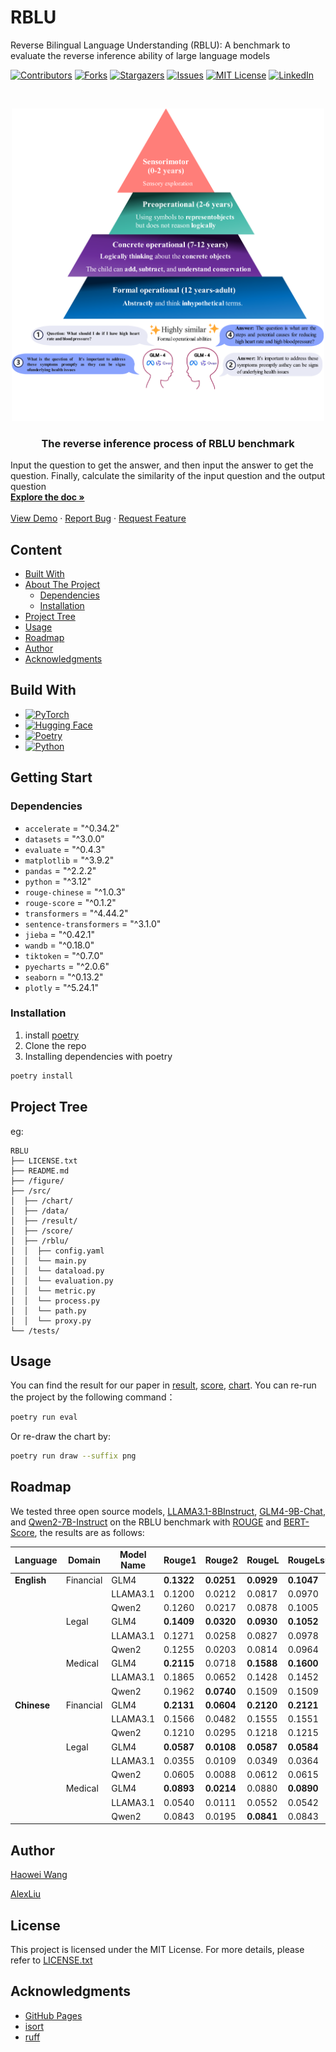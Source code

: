 

# RBLU

Reverse Bilingual Language Understanding (RBLU): A benchmark to evaluate the reverse inference ability of
large language models

<!-- PROJECT SHIELDS -->

[![Contributors][contributors-shield]][contributors-url]
[![Forks][forks-shield]][forks-url]
[![Stargazers][stars-shield]][stars-url]
[![Issues][issues-shield]][issues-url]
[![MIT License][license-shield]][license-url]
[![LinkedIn][linkedin-shield]][linkedin-url]

<!-- PROJECT LOGO -->
<br />

<p align="center">
  <a href="https://github.com/haowei2000/RBLU/">
    <img src="figure/sum.png" alt="Logo" width="500" height="500">
  </a>

  <h3 align="center">The reverse inference process of RBLU benchmark</h3>
  <p align="left">
    Input the question to get the answer, and then input the answer to get the question. Finally, calculate the similarity of the input question and the output question
    <br />
    <a href="https://github.com/haowei2000/RBLU"><strong>Explore the doc »</strong></a>
    <br />
    <br />
    <a href="https://github.com/haowei2000/RBLU">View Demo</a>
    ·
    <a href="https://github.com/haowei2000/RBLU/issues">Report Bug</a>
    ·
    <a href="https://github.com/haowei2000/RBLU/issues">Request Feature</a>
  </p>

</p>

 
## Content

- [Built With](#Built-With)
- [About The Project](#About-The-Project)
  - [Dependencies](#Dependencies)
  - [Installation](#Installation)
- [Project Tree](#Project-Tree)
- [Usage](#Usage)
- [Roadmap](#Roadmap)
- [Author](#Author)
- [Acknowledgments](#Acknowledgments)


## Build With
* [![PyTorch][PyTorch]][PyTorch-url]
* [![Hugging Face][HuggingFace]][HuggingFace-url]
* [![Poetry][Poetry]][Poetry-url]
* [![Python][Python]][Python-url]

[PyTorch]: https://img.shields.io/badge/PyTorch-EE4C2C?style=flat-square&logo=PyTorch&logoColor=white
[PyTorch-url]: https://pytorch.org/
[HuggingFace]: https://img.shields.io/badge/Hugging%20Face-FFD700?style=flat-square&logo=Hugging-Face&logoColor=black
[HuggingFace-url]: https://huggingface.co/
[Poetry]: https://img.shields.io/badge/Poetry-60A5FA?style=flat-square&logo=Poetry&logoColor=white
[Poetry-url]: https://python-poetry.org/
[Python]: https://img.shields.io/badge/Python-3776AB?style=flat-square&logo=Python&logoColor=white
[Python-url]: https://www.python.org/


## Getting Start


### Dependencies

- `accelerate` = "^0.34.2"
- `datasets` = "^3.0.0"
- `evaluate` = "^0.4.3"
- `matplotlib` = "^3.9.2"
- `pandas` = "^2.2.2"
- `python` = "^3.12"
- `rouge-chinese` = "^1.0.3"
- `rouge-score` = "^0.1.2"
- `transformers` = "^4.44.2"
- `sentence-transformers` = "^3.1.0"
- `jieba` = "^0.42.1"
- `wandb` = "^0.18.0"
- `tiktoken` = "^0.7.0"
- `pyecharts` = "^2.0.6"
- `seaborn` = "^0.13.2"
- `plotly` = "^5.24.1"

### **Installation**

1. install [poetry](https://python-poetry.org/)
2. Clone the repo
3. Installing dependencies with poetry
```sh
poetry install
```

## Project Tree
eg:

```
RBLU 
├── LICENSE.txt
├── README.md
├── /figure/
├── /src/
│  ├── /chart/
│  ├── /data/
│  ├── /result/
│  ├── /score/
│  ├── /rblu/
│  │  ├── config.yaml
│  │  └── main.py
│  │  └── dataload.py
│  │  └── evaluation.py
│  │  └── metric.py
│  │  └── process.py
│  │  └── path.py
│  │  └── proxy.py
└── /tests/

```

## Usage
You can find the result for our paper in [result](https://github.com/534602988/llm_evaluation/blob/main/src/result), [score](https://github.com/534602988/llm_evaluation/blob/main/src/score), [chart](https://github.com/534602988/llm_evaluation/blob/main/src/chart).
You can re-run the project by the following command：
```sh
poetry run eval
```
Or re-draw the chart by:
```sh
poetry run draw --suffix png
```

## Roadmap

We tested three open source models, [LLAMA3.1-8BInstruct](https://github.com/facebookresearch/llama), [GLM4-9B-Chat](https://github.com/THUDM/GLM), and [Qwen2-7B-Instruct](https://github.com/QwenLM/Qwen) on the RBLU benchmark with [ROUGE](https://arxiv.org/abs/2010.12495) and [BERT-Score](https://openreview.net/forum?id=SkeHuCVFDr), the results are as follows:

<p align="center">

| **Language** | **Domain**   | **Model Name** | **Rouge1** | **Rouge2** | **RougeL** | **RougeLsum** | **BERT score** |
|--------------|--------------|----------------|------------|------------|------------|---------------|----------------|
| **English**  | Financial    | GLM4           | **0.1322** | **0.0251** | **0.0929** | **0.1047**    | 0.5161         |
|              |              | LLAMA3.1       | 0.1200     | 0.0212     | 0.0817     | 0.0970        | 0.4632         |
|              |              | Qwen2          | 0.1260     | 0.0217     | 0.0878     | 0.1005        | **0.5181**     |
|              | Legal        | GLM4           | **0.1409** | **0.0320** | **0.0930** | **0.1052**    | **0.5194**     |
|              |              | LLAMA3.1       | 0.1271     | 0.0258     | 0.0827     | 0.0978        | 0.4686         |
|              |              | Qwen2          | 0.1255     | 0.0203     | 0.0814     | 0.0964        | 0.4792         |
|              | Medical      | GLM4           | **0.2115** | 0.0718     | **0.1588** | **0.1600**    | **0.5799**     |
|              |              | LLAMA3.1       | 0.1865     | 0.0652     | 0.1428     | 0.1452        | 0.5512         |
|              |              | Qwen2          | 0.1962     | **0.0740** | 0.1509     | 0.1509        | 0.5600         |
| **Chinese**  | Financial    | GLM4           | **0.2131** | **0.0604** | **0.2120** | **0.2121**    | **0.7878**     |
|              |              | LLAMA3.1       | 0.1566     | 0.0482     | 0.1555     | 0.1551        | 0.7386         |
|              |              | Qwen2          | 0.1210     | 0.0295     | 0.1218     | 0.1215        | 0.7398         |
|              | Legal        | GLM4           | **0.0587** | **0.0108** | **0.0587** | **0.0584**    | **0.7090**     |
|              |              | LLAMA3.1       | 0.0355     | 0.0109     | 0.0349     | 0.0364        | 0.6527         |
|              |              | Qwen2          | 0.0605     | 0.0088     | 0.0612     | 0.0615        | 0.6957         |
|              | Medical      | GLM4           | **0.0893** | **0.0214** | 0.0880     | **0.0890**    | 0.5723         |
|              |              | LLAMA3.1       | 0.0540     | 0.0111     | 0.0552     | 0.0542        | 0.5390         |
|              |              | Qwen2          | 0.0843     | 0.0195     | **0.0841** | 0.0843        | **0.6198**     |

</p>



## Author

[Haowei Wang](mailto:wanghw00@gmail.com)

[AlexLiu](https://github.com/MAXIMUM950814)

## License
This project is licensed under the MIT License. For more details, please refer to [LICENSE.txt](https://github.com/haowei2000/RBLU/blob/master/LICENSE.txt)

## Acknowledgments

- [GitHub Pages](https://pages.github.com)
- [isort](https://pycqa.github.io/isort/)
- [ruff](https://beta.ruff.rs/docs/)


<!-- links -->
[your-project-path]:haowei2000/RBLU
[contributors-shield]: https://img.shields.io/github/contributors/haowei2000/RBLU.svg?style=flat-square
[contributors-url]: https://github.com/haowei2000/RBLU/graphs/contributors
[forks-shield]: https://img.shields.io/github/forks/haowei2000/RBLU.svg?style=flat-square
[forks-url]: https://github.com/haowei2000/RBLU/network/members
[stars-shield]: https://img.shields.io/github/stars/haowei2000/RBLU.svg?style=flat-square
[stars-url]: https://github.com/haowei2000/RBLU/stargazers
[issues-shield]: https://img.shields.io/github/issues/haowei2000/RBLU.svg?style=flat-square
[issues-url]: https://img.shields.io/github/issues/haowei2000/RBLU.svg
[license-shield]: https://img.shields.io/github/license/haowei2000/RBLU.svg?style=flat-square
[license-url]: https://github.com/haowei2000/RBLU/blob/master/LICENSE.txt
[linkedin-shield]: https://img.shields.io/badge/-LinkedIn-black.svg?style=flat-square&logo=linkedin&colorB=555
[linkedin-url]: https://linkedin.com/in/shaojintian




